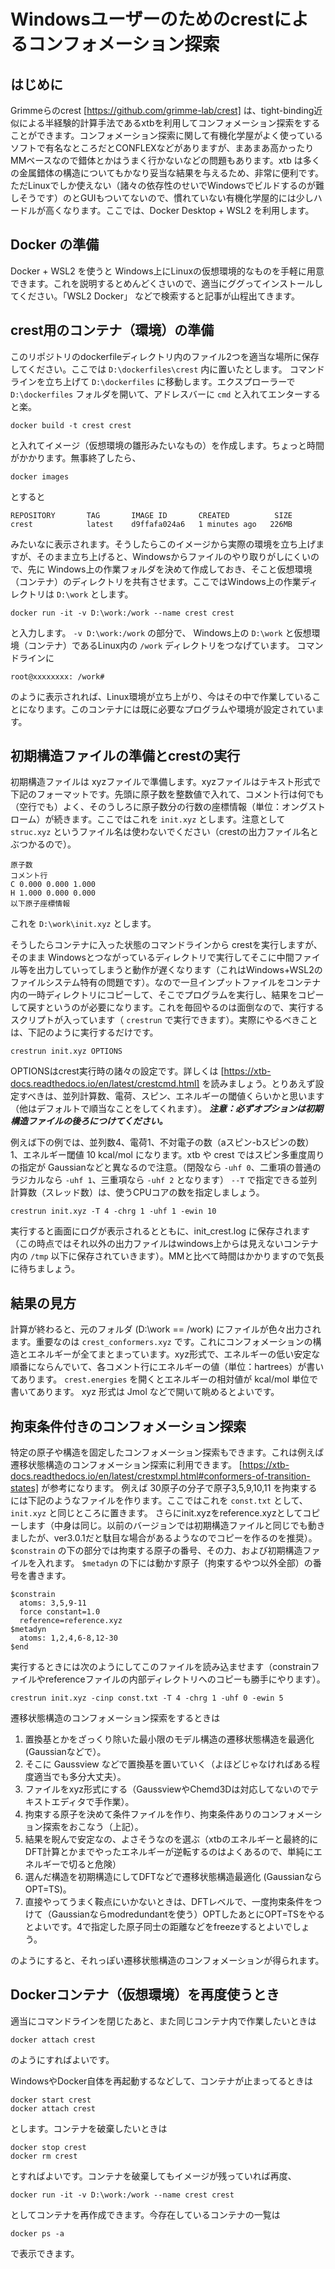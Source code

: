 # Windowsユーザーのためのcrestによるコンフォメーション探索

## はじめに

Grimmeらのcrest [https://github.com/grimme-lab/crest] は、tight-binding近似による半経験的計算手法であるxtbを利用してコンフォメーション探索をすることができます。コンフォメーション探索に関して有機化学屋がよく使っているソフトで有名なところだとCONFLEXなどがありますが、まあまあ高かったりMMベースなので錯体とかはうまく行かないなどの問題もあります。xtb は多くの金属錯体の構造についてもかなり妥当な結果を与えるため、非常に便利です。ただLinuxでしか使えない（諸々の依存性のせいでWindowsでビルドするのが難しそうです）のとGUIもついてないので、慣れていない有機化学屋的には少しハードルが高くなります。ここでは、Docker Desktop + WSL2 を利用します。

## Docker の準備

Docker + WSL2 を使うと Windows上にLinuxの仮想環境的なものを手軽に用意できます。これを説明するとめんどくさいので、適当にググってインストールしてください。「WSL2 Docker」 などで検索すると記事が山程出てきます。

## crest用のコンテナ（環境）の準備

このリポジトリのdockerfileディレクトリ内のファイル2つを適当な場所に保存してください。ここでは `D:\dockerfiles\crest` 内に置いたとします。
コマンドラインを立ち上げて `D:\dockerfiles` に移動します。エクスプローラーで `D:\dockerfiles` フォルダを開いて、アドレスバーに `cmd` と入れてエンターすると楽。

```
docker build -t crest crest
```

と入れてイメージ（仮想環境の雛形みたいなもの）を作成します。ちょっと時間がかかります。無事終了したら、

```
docker images
```

とすると 

```
REPOSITORY       TAG       IMAGE ID       CREATED          SIZE
crest            latest    d9ffafa024a6   1 minutes ago   226MB
```

みたいなに表示されます。そうしたらこのイメージから実際の環境を立ち上げますが、そのまま立ち上げると、Windowsからファイルのやり取りがしにくいので、先に Windows上の作業フォルダを決めて作成しておき、そこと仮想環境（コンテナ）のディレクトリを共有させます。ここではWindows上の作業ディレクトリは `D:\work` とします。

```
docker run -it -v D:\work:/work --name crest crest
```
と入力します。 `-v D:\work:/work` の部分で、 Windows上の `D:\work` と仮想環境（コンテナ）であるLinux内の `/work` ディレクトリをつなげています。
コマンドラインに

```
root@xxxxxxxx: /work#
```
のように表示されれば、Linux環境が立ち上がり、今はその中で作業していることになります。このコンテナには既に必要なプログラムや環境が設定されています。


## 初期構造ファイルの準備とcrestの実行

初期構造ファイルは xyzファイルで準備します。xyzファイルはテキスト形式で下記のフォーマットです。先頭に原子数を整数値で入れて、コメント行は何でも（空行でも）よく、そのうしろに原子数分の行数の座標情報（単位：オングストローム）が続きます。ここではこれを `init.xyz` とします。注意として `struc.xyz` というファイル名は使わないでください（crestの出力ファイル名とぶつかるので）。

```
原子数
コメント行
C 0.000 0.000 1.000
H 1.000 0.000 0.000
以下原子座標情報
```

これを `D:\work\init.xyz` とします。

そうしたらコンテナに入った状態のコマンドラインから crestを実行しますが、そのまま Windowsとつながっているディレクトリで実行してそこに中間ファイル等を出力していってしまうと動作が遅くなります（これはWindows+WSL2のファイルシステム特有の問題です）。なので一旦インプットファイルをコンテナ内の一時ディレクトリにコピーして、そこでプログラムを実行し、結果をコピーして戻すというのが必要になります。これを毎回やるのは面倒なので、実行するスクリプトが入っています（ `crestrun` で実行できます）。実際にやるべきことは、下記のように実行するだけです。

```
crestrun init.xyz OPTIONS
```

OPTIONSはcrest実行時の諸々の設定です。詳しくは [https://xtb-docs.readthedocs.io/en/latest/crestcmd.html] を読みましょう。とりあえず設定すべきは、並列計算数、電荷、スピン、エネルギーの閾値くらいかと思います（他はデフォルトで順当なことをしてくれます）。
***注意：必ずオプションは初期構造ファイルの後ろにつけてください。*** 

例えば下の例では、並列数4、電荷1、不対電子の数（aスピン-bスピンの数）1、エネルギー閾値 10 kcal/mol になります。xtb や crest ではスピン多重度周りの指定が Gaussianなどと異なるので注意。（閉殻なら `-uhf 0`、二重項の普通のラジカルなら `-uhf 1`、三重項なら `-uhf 2` となります）
`--T` で指定できる並列計算数（スレッド数）は、使うCPUコアの数を指定しましょう。

```
crestrun init.xyz -T 4 -chrg 1 -uhf 1 -ewin 10
```

実行すると画面にログが表示されるとともに、init_crest.log に保存されます（この時点ではそれ以外の出力ファイルはwindows上からは見えないコンテナ内の `/tmp` 以下に保存されていきます）。MMと比べて時間はかかりますので気長に待ちましょう。

## 結果の見方

計算が終わると、元のフォルダ (D:\work == /work) にファイルが色々出力されます。重要なのは `crest_conformers.xyz` です。これにコンフォメーションの構造とエネルギーが全てまとまっています。xyz形式で、エネルギーの低い安定な順番にならんでいて、各コメント行にエネルギーの値（単位：hartrees）が書いてあります。 `crest.energies` を開くとエネルギーの相対値が kcal/mol 単位で書いてあります。 xyz 形式は Jmol などで開いて眺めるとよいです。

## 拘束条件付きのコンフォメーション探索

特定の原子や構造を固定したコンフォメーション探索もできます。これは例えば遷移状態構造のコンフォメーション探索に利用できます。
[https://xtb-docs.readthedocs.io/en/latest/crestxmpl.html#conformers-of-transition-states] が参考になります。
例えば 30原子の分子で原子3,5,9,10,11 を拘束するには下記のようなファイルを作ります。ここではこれを `const.txt` として、 `init.xyz` と同じところに置きます。
さらにinit.xyzをreference.xyzとしてコピーします（中身は同じ。以前のバージョンでは初期構造ファイルと同じでも動きましたが、ver3.0.1だと駄目な場合があるようなのでコピーを作るのを推奨）。
`$constrain` の下の部分では拘束する原子の番号、その力、および初期構造ファイルを入れます。 `$metadyn` の下には動かす原子（拘束するやつ以外全部）の番号を書きます。

```
$constrain
  atoms: 3,5,9-11
  force constant=1.0
  reference=reference.xyz
$metadyn
  atoms: 1,2,4,6-8,12-30
$end
```

実行するときには次のようにしてこのファイルを読み込ませます（constrainファイルやreferenceファイルの内部ディレクトリへのコピーも勝手にやります）。

```
crestrun init.xyz -cinp const.txt -T 4 -chrg 1 -uhf 0 -ewin 5
```

遷移状態構造のコンフォメーション探索をするときは

1. 置換基とかをざっくり除いた最小限のモデル構造の遷移状態構造を最適化 (Gaussianなどで）。
2. そこに Gaussview などで置換基を置いていく（よほどじゃなければある程度適当でも多分大丈夫）。
3. ファイルをxyz形式にする（GaussviewやChemd3Dは対応してないのでテキストエディタで手作業）。
4. 拘束する原子を決めて条件ファイルを作り、拘束条件ありのコンフォメーション探索をおこなう（上記）。
5. 結果を睨んで安定なの、よさそうなのを選ぶ（xtbのエネルギーと最終的にDFT計算とかまでやったエネルギーが逆転するのはよくあるので、単純にエネルギーで切ると危険）
6. 選んだ構造を初期構造にしてDFTなどで遷移状態構造最適化 (GaussianならOPT=TS)。
7. 直接やってうまく鞍点にいかないときは、DFTレベルで、一度拘束条件をつけて（Gaussianならmodredundantを使う）OPTしたあとにOPT=TSをやるとよいです。4で指定した原子同士の距離などをfreezeするとよいでしょう。

のようにすると、それっぽい遷移状態構造のコンフォメーションが得られます。
 
 
 ## Dockerコンテナ（仮想環境）を再度使うとき
 
 適当にコマンドラインを閉じたあと、また同じコンテナ内で作業したいときは
 
 ```
 docker attach crest
 ```
のようにすればよいです。

WindowsやDocker自体を再起動するなどして、コンテナが止まってるときは

```
docker start crest
docker attach crest
```

とします。コンテナを破棄したいときは

```
docker stop crest
docker rm crest
```

とすればよいです。コンテナを破棄してもイメージが残っていれば再度、

```
docker run -it -v D:\work:/work --name crest crest
```

としてコンテナを再作成できます。今存在しているコンテナの一覧は

```
docker ps -a
```

で表示できます。
